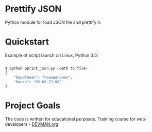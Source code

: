 # Prettify JSON

Python module for load JSON file and prettify it.

# Quickstart

Example of script launch on Linux, Python 3.5:

```bash

$ python pprint_json.py <path to file>
{
	"DayOfWeek": "понедельник",
	"Hours": "09:00-22:00"
}

```

# Project Goals

The code is written for educational purposes. Training course for web-developers - [DEVMAN.org](https://devman.org)
